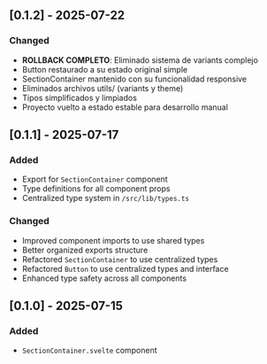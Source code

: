 ## [0.1.2] - 2025-07-22
### Changed
- **ROLLBACK COMPLETO**: Eliminado sistema de variants complejo
- Button restaurado a su estado original simple
- SectionContainer mantenido con su funcionalidad responsive
- Eliminados archivos utils/ (variants y theme)
- Tipos simplificados y limpiados
- Proyecto vuelto a estado estable para desarrollo manual

## [0.1.1] - 2025-07-17
### Added
- Export for `SectionContainer` component
- Type definitions for all component props
- Centralized type system in `/src/lib/types.ts`

### Changed
- Improved component imports to use shared types
- Better organized exports structure
- Refactored `SectionContainer` to use centralized types
- Refactored `Button` to use centralized types and interface
- Enhanced type safety across all components

## [0.1.0] - 2025-07-15
### Added
- `SectionContainer.svelte` component